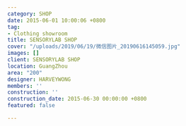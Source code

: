 ```yaml
---
category: SHOP
date: 2015-06-01 10:00:06 +0800
tag:
- Clothing showroom
title: SENSORYLAB SHOP
cover: "/uploads/2019/06/19/微信图片_20190616145059.jpg"
images: []
client: SENSORYLAB SHOP
location: GuangZhou
area: "200"
designer: HARVEYWONG
members: ''
construction: ''
construction_date: 2015-06-30 00:00:00 +0800
featured: false

---
```

